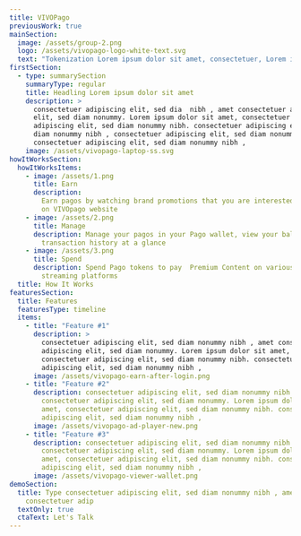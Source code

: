 ```yaml
---
title: VIVOPago
previousWork: true
mainSection:
  image: /assets/group-2.png
  logo: /assets/vivopago-logo-white-text.svg
  text: "Tokenization Lorem ipsum dolor sit amet, consectetuer, Lorem ipsum "
firstSection:
  - type: summarySection
    summaryType: regular
    title: Headling Lorem ipsum dolor sit amet
    description: >
      consectetuer adipiscing elit, sed dia  nibh , amet consectetuer adipiscing
      elit, sed diam nonummy. Lorem ipsum dolor sit amet, consectetuer
      adipiscing elit, sed diam nonummy nibh. consectetuer adipiscing elit, sed
      diam nonummy nibh , consectetuer adipiscing elit, sed diam nonummy nibh.
      consectetuer adipiscing elit, sed diam nonummy nibh ,
    image: /assets/vivopago-laptop-ss.svg
howItWorksSection:
  howItWorksItems:
    - image: /assets/1.png
      title: Earn
      description:
        Earn pagos by watching brand promotions that you are interested in
        on VIVOpago website
    - image: /assets/2.png
      title: Manage
      description: Manage your pagos in your Pago wallet, view your balance and
        transaction history at a glance
    - image: /assets/3.png
      title: Spend
      description: Spend Pago tokens to pay  Premium Content on various video
        streaming platforms
  title: How It Works
featuresSection:
  title: Features
  featuresType: timeline
  items:
    - title: "Feature #1"
      description: >
        consectetuer adipiscing elit, sed diam nonummy nibh , amet consectetuer
        adipiscing elit, sed diam nonummy. Lorem ipsum dolor sit amet,
        consectetuer adipiscing elit, sed diam nonummy nibh. consectetuer
        adipiscing elit, sed diam nonummy nibh ,
      image: /assets/vivopago-earn-after-login.png
    - title: "Feature #2"
      description: consectetuer adipiscing elit, sed diam nonummy nibh , amet
        consectetuer adipiscing elit, sed diam nonummy. Lorem ipsum dolor sit
        amet, consectetuer adipiscing elit, sed diam nonummy nibh. consectetuer
        adipiscing elit, sed diam nonummy nibh ,
      image: /assets/vivopago-ad-player-new.png
    - title: "Feature #3"
      description: consectetuer adipiscing elit, sed diam nonummy nibh , amet
        consectetuer adipiscing elit, sed diam nonummy. Lorem ipsum dolor sit
        amet, consectetuer adipiscing elit, sed diam nonummy nibh. consectetuer
        adipiscing elit, sed diam nonummy nibh ,
      image: /assets/vivopago-viewer-wallet.png
demoSection:
  title: Type consectetuer adipiscing elit, sed diam nonummy nibh , amet
    consectetuer adip
  textOnly: true
  ctaText: Let's Talk
---
```

